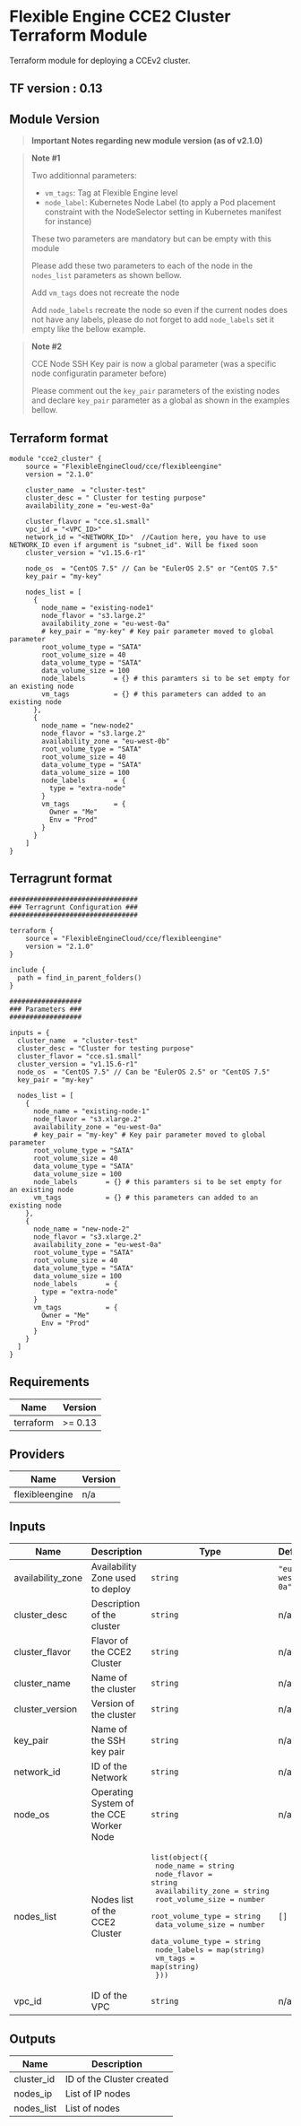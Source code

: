 # Flexible Engine CCE2 Cluster Terraform Module

Terraform module for deploying a CCEv2 cluster.

## TF version : 0.13


## Module Version

> **Important Notes regarding new module version (as of v2.1.0)**

> **Note #1**
>
> Two additionnal parameters:
> - `vm_tags`: Tag at Flexible Engine level
> - `node_label`: Kubernetes Node Label (to apply a Pod placement constraint with the NodeSelector setting in Kubernetes manifest for instance)
>
> These two parameters are mandatory but can be empty with this module
>
> Please add these two parameters to each of the node in the `nodes_list` parameters as shown bellow.
>
>  Add `vm_tags` does not recreate the node
>
> Add `node_labels` recreate the node so even if the current nodes does not have any labels, please do not forget to add `node_labels` set it empty like the bellow example.

> **Note #2**
>
>  CCE Node SSH Key pair is now a global parameter (was a specific node configuratin parameter before)
>
> Please comment out the `key_pair` parameters of the existing nodes and declare `key_pair` parameter as a global as shown in the examples bellow.

## Terraform format
```hcl
module "cce2_cluster" {
    source = "FlexibleEngineCloud/cce/flexibleengine"
    version = "2.1.0"
 
    cluster_name  = "cluster-test"
    cluster_desc = " Cluster for testing purpose"
    availability_zone = "eu-west-0a"

    cluster_flavor = "cce.s1.small"
    vpc_id = "<VPC_ID>"
    network_id = "<NETWORK_ID>"  //Caution here, you have to use NETWORK_ID even if argument is "subnet_id". Will be fixed soon
    cluster_version = "v1.15.6-r1"

    node_os  = "CentOS 7.5" // Can be "EulerOS 2.5" or "CentOS 7.5"
    key_pair = "my-key"
 
    nodes_list = [
      {
        node_name = "existing-node1"
        node_flavor = "s3.large.2"
        availability_zone = "eu-west-0a"
        # key_pair = "my-key" # Key pair parameter moved to global parameter
        root_volume_type = "SATA"
        root_volume_size = 40
        data_volume_type = "SATA"
        data_volume_size = 100
        node_labels       = {} # this paramters si to be set empty for an existing node
        vm_tags           = {} # this parameters can added to an existing node
      },
      {
        node_name = "new-node2"
        node_flavor = "s3.large.2"
        availability_zone = "eu-west-0b"
        root_volume_type = "SATA"
        root_volume_size = 40
        data_volume_type = "SATA"
        data_volume_size = 100
        node_labels       = {
          type = "extra-node"
        }
        vm_tags           = {
          Owner = "Me"
          Env = "Prod"
        }
      }
    ]
}
```

## Terragrunt format
```hcl
################################
### Terragrunt Configuration ###
################################

terraform {
    source = "FlexibleEngineCloud/cce/flexibleengine"
    version = "2.1.0"
}

include {
  path = find_in_parent_folders()
}

##################
### Parameters ###
##################

inputs = {
  cluster_name  = "cluster-test"
  cluster_desc = "Cluster for testing purpose"
  cluster_flavor = "cce.s1.small"
  cluster_version = "v1.15.6-r1"
  node_os  = "CentOS 7.5" // Can be "EulerOS 2.5" or "CentOS 7.5"
  key_pair = "my-key"

  nodes_list = [
    {
      node_name = "existing-node-1"
      node_flavor = "s3.xlarge.2"
      availability_zone = "eu-west-0a"
      # key_pair = "my-key" # Key pair parameter moved to global parameter
      root_volume_type = "SATA"
      root_volume_size = 40
      data_volume_type = "SATA"
      data_volume_size = 100
      node_labels       = {} # this paramters si to be set empty for an existing node
      vm_tags           = {} # this parameters can added to an existing node
    },
    {
      node_name = "new-node-2"
      node_flavor = "s3.xlarge.2"
      availability_zone = "eu-west-0a" 
      root_volume_type = "SATA"
      root_volume_size = 40
      data_volume_type = "SATA"
      data_volume_size = 100
      node_labels       = {
        type = "extra-node"
      }
      vm_tags           = {
        Owner = "Me"
        Env = "Prod"
      }
    }
  ]
}
```

## Requirements

| Name | Version |
|------|---------|
| terraform | >= 0.13 |

## Providers

| Name | Version |
|------|---------|
| flexibleengine | n/a |

## Inputs

| Name | Description | Type | Default | Required |
|------|-------------|------|---------|:--------:|
| availability\_zone | Availability Zone used to deploy | `string` | `"eu-west-0a"` | no |
| cluster\_desc | Description of the cluster | `string` | n/a | yes |
| cluster\_flavor | Flavor of the CCE2 Cluster | `string` | n/a | yes |
| cluster\_name | Name of the cluster | `string` | n/a | yes |
| cluster\_version | Version of the cluster | `string` | n/a | yes |
| key\_pair | Name of the SSH key pair | `string` | n/a | yes |
| network\_id | ID of the Network | `string` | n/a | yes |
| node\_os | Operating System of the CCE Worker Node | `string` | n/a | yes |
| nodes\_list | Nodes list of the CCE2 Cluster | <pre>list(object({<br>    node_name         = string<br>    node_flavor       = string<br>    availability_zone = string<br>    root_volume_size  = number<br>    root_volume_type  = string<br>    data_volume_size  = number<br>    data_volume_type  = string<br>    node_labels       = map(string)<br>    vm_tags           = map(string)<br>  }))</pre> | `[]` | no |
| vpc\_id | ID of the VPC | `string` | n/a | yes |

## Outputs

| Name | Description |
|------|-------------|
| cluster\_id | ID of the Cluster created |
| nodes\_ip | List of IP nodes |
| nodes\_list | List of nodes |
